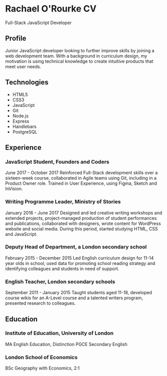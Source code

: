 # Rachael O'Rourke CV
Full-Stack JavaScript Developer

## Profile
Junior JavaScript developer looking to further improve skills by joining a web development team. With a background in curriculum design, my motivation is using technical knowledge to create intuitive products that meet user needs.

## Technologies
* HTML5 
* CSS3 
* JavaScript
* Git
* Node.js 
* Express 
* Handlebars 
* PostgreSQL

## Experience
### JavaScript Student, Founders and Coders 
June 2017 - October 2017
Reinforced Full-Stack development skills over a sixteen-week course, collaborated in Agile teams using Git, including in a Product Owner role. Trained in User Experience, using Figma, Sketch and InVision.

### Writing Programme Leader, Ministry of Stories
January 2016 - June 2017
Designed and led creative writing workshops and extended projects, project-managed production of student performances and publications, collaborated with designers, wrote content for WordPress website and social media. During this period, started studying HTML, CSS and JavaScript.

### Deputy Head of Department, a London secondary school
February 2015 - December 2015
Led English curriculum design for 11-14 year olds in school, used data for promoting school reading strategy and identifying colleagues and students in need of support.

### English Teacher, London secondary schools
September 2011 - January 2015
Taught students aged 11-18, developed course wikis for an A-Level course and a talented writers program, presented research to colleagues.

## Education
### Institute of Education, University of London
MA English Education, Distinction
PGCE Secondary English

### London School of Economics
BSc Geography with Economics, 2:1
